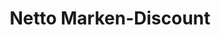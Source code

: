 ---
title: "Netto Marken-Discount"
url: /raschau-markersbach/netto-marken-discount/
shop: Supermarkt
---